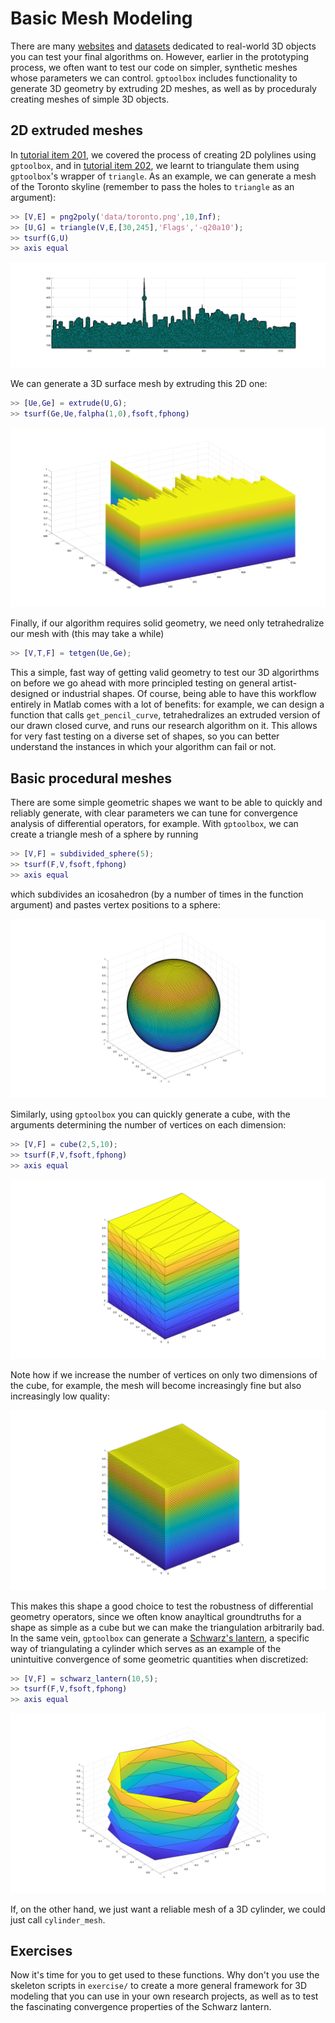 # Basic Mesh Modeling

There are many [websites](https://www.thingiverse.com) and [datasets](https://ten-thousand-models.appspot.com) dedicated to real-world 3D objects you can test your final algorithms on. However, earlier in the prototyping process, we often want to test our code on simpler, synthetic meshes whose parameters we can control. `gptoolbox` includes functionality to generate 3D geometry by extruding 2D meshes, as well as by proceduraly creating meshes of simple 3D objects.

## 2D extruded meshes

In [tutorial item 201](../201_polylines/), we covered the process of creating 2D polylines using `gptoolbox`, and in [tutorial item 202](../202_wrappers/), we learnt to triangulate them using `gptoolbox`'s wrapper of `triangle`. As an example, we can generate a mesh of the Toronto skyline (remember to pass the holes to `triangle` as an argument):
```MATLAB
>> [V,E] = png2poly('data/toronto.png',10,Inf);
>> [U,G] = triangle(V,E,[30,245],'Flags','-q20a10');
>> tsurf(G,U)
>> axis equal
```

![](assets/toronto-mesh.png)

We can generate a 3D surface mesh by extruding this 2D one:

```MATLAB
>> [Ue,Ge] = extrude(U,G);
>> tsurf(Ge,Ue,falpha(1,0),fsoft,fphong)
```

![](assets/toronto-mesh-3d.png)

Finally, if our algorithm requires solid geometry, we need only tetrahedralize our mesh with (this may take a while)

```MATLAB
>> [V,T,F] = tetgen(Ue,Ge);
```
This a simple, fast way of getting valid geometry to test our 3D algorirthms on before we go ahead with more principled testing on general artist-designed or industrial shapes. Of course, being able to have this workflow entirely in Matlab comes with a lot of benefits: for example, we can design a function that calls `get_pencil_curve`, tetrahedralizes an extruded version of our drawn closed curve, and runs our research algorithm on it. This allows for very fast testing on a diverse set of shapes, so you can better understand the instances in which your algorithm can fail or not.

## Basic procedural meshes

There are some simple geometric shapes we want to be able to quickly and reliably generate, with clear parameters we can tune for convergence analysis of differential operators, for example. With `gptoolbox`, we can create a triangle mesh of a sphere by running
```MATLAB
>> [V,F] = subdivided_sphere(5);
>> tsurf(F,V,fsoft,fphong)
>> axis equal
```
which subdivides an icosahedron (by a number of times in the function argument) and pastes vertex positions to a sphere:

![](assets/sphere.png)

Similarly, using `gptoolbox` you can quickly generate a cube, with the arguments determining the number of vertices on each dimension:
```MATLAB
>> [V,F] = cube(2,5,10);
>> tsurf(F,V,fsoft,fphong)
>> axis equal
```
![](assets/cube.png)

Note how if we increase the number of vertices on only two dimensions of the cube, for example, the mesh will become increasingly fine but also increasingly low quality: 

![](assets/cube2.png)

This makes this shape a good choice to test the robustness of differential geometry operators, since we often know anayltical groundtruths for a shape as simple as a cube but we can make the triangulation arbitrarily bad. In the same vein, `gptoolbox` can generate a [Schwarz's lantern](https://en.wikipedia.org/wiki/Schwarz_lantern), a specific way of triangulating a cylinder which serves as an example of the unintuitive convergence of some geometric quantities when discretized:
```MATLAB
>> [V,F] = schwarz_lantern(10,5);
>> tsurf(F,V,fsoft,fphong)
>> axis equal
```
![](assets/schwarz.png)

If, on the other hand, we just want a reliable mesh of a 3D cylinder, we could just call `cylinder_mesh`.

## Exercises

Now it's time for you to get used to these functions. Why don't you use the skeleton scripts in `exercise/` to create a more general framework for 3D modeling that you can use in your own research projects, as well as to test the fascinating convergence properties of the Schwarz lantern.

